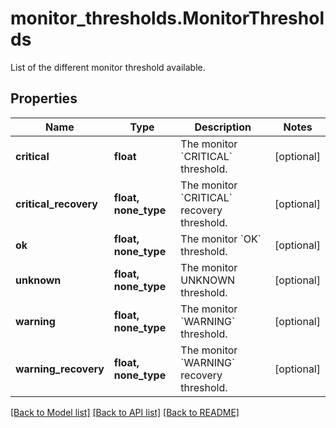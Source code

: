 # monitor_thresholds.MonitorThresholds

List of the different monitor threshold available.
## Properties
Name | Type | Description | Notes
------------ | ------------- | ------------- | -------------
**critical** | **float** | The monitor &#x60;CRITICAL&#x60; threshold. | [optional] 
**critical_recovery** | **float, none_type** | The monitor &#x60;CRITICAL&#x60; recovery threshold. | [optional] 
**ok** | **float, none_type** | The monitor &#x60;OK&#x60; threshold. | [optional] 
**unknown** | **float, none_type** | The monitor UNKNOWN threshold. | [optional] 
**warning** | **float, none_type** | The monitor &#x60;WARNING&#x60; threshold. | [optional] 
**warning_recovery** | **float, none_type** | The monitor &#x60;WARNING&#x60; recovery threshold. | [optional] 

[[Back to Model list]](README.md#documentation-for-models) [[Back to API list]](README.md#documentation-for-api-endpoints) [[Back to README]](README.md)


